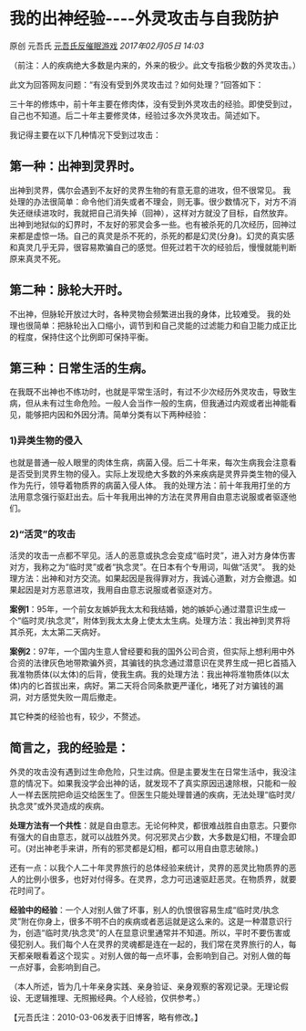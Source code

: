 # 我的出神经验----外灵攻击与自我防护

原创 元吾氏 [元吾氏反催眠游戏](javascript:void(0);) *2017年02月05日 14:03*



（前注：人的疾病绝大多数是内来的，外来的极少。此文专指极少数的外灵攻击。）

此文为回答网友问题：“有没有受到外灵攻击过？如何处理？”回答如下：

三十年的修炼中，前十年主要在修肉体，没有受到外灵攻击的经验。即使受到过，自己也不知道。后二十年主要修灵体，经验过多次外灵攻击。简述如下。

我记得主要在以下几种情况下受到过攻击：



## 第一种：出神到灵界时。



出神到灵界，偶尔会遇到不友好的灵界生物的有意无意的进攻，但不很常见。
我处理的办法很简单：命令他们消失或者不理会，则无事。很少数情况下，对方不消失还继续进攻时，我就把自己消失掉（回神），这样对方就没了目标，自然放弃。出神到地狱似的幻界时，不友好的邪灵会多一些。也有被杀死的几次经历，回神过来都是虚惊一场。自己的真灵是杀不死的，杀死的都是幻灵(分身)。幻灵的真实感和真灵几乎无异，很容易欺骗自己的感觉。但死过若干次的经验后，慢慢就能判断原来真灵不死。



## 第二种：脉轮大开时。



不出神，但脉轮开放过大时，各种灵物会频繁进出我的身体，比较难受。
我的处理也很简单：把脉轮出入口缩小，调节到和自己灵能的过滤能力和自卫能力成正比的程度，保持住这个比例即可保持平衡。



## 第三种：日常生活的生病。



在我既不出神也不练功时，也就是平常生活时，有过不少次经历外灵攻击，导致生病，但从未有过生命危险。一般人会当作一般的生病，但我通过内观或者出神能看见，能够把内因和外因分清。简单分类有以下两种经验：



### 1)异类生物的侵入



也就是普通一般人眼里的肉体生病，病菌入侵。后二十年来，每次生病我会注意看是否受到灵界生物的侵入。实际上发现绝大多数的外来疾病是灵界异类生物的侵入作为先行，领导着物质界的病菌入侵人体。
我的处理方法：前十年我用打坐的方法用意念强行驱赶出去。后十年我用出神的方法在灵界用自由意志说服或者驱逐他们。



### 2)“活灵”的攻击



活灵的攻击一点都不罕见。活人的恶意或执念会变成“临时灵”，进入对方身体伤害对方，我称之为“临时灵”或者“执念灵”。在日本有个专用词，叫做“活灵”。
我的处理方法：出神和对方交流。如果起因是我得罪对方，我诚心道歉，对方会撤退。如果起因是对方恶意进攻，我用自由意志说服或者驱逐对方。



**案例1**：95年，一个前女友嫉妒我太太和我结婚，她的嫉妒心通过潜意识生成一个“临时灵/执念灵”，附体到我太太身上使太太生病。处理方法：我出神到灵界将其杀死，太太第二天病好。



**案例2**：97年，一个国内生意人曾经要和我的国外公司合资，但实际上想利用中外合资的法律灰色地带欺骗外资，其骗钱的执念通过潜意识在灵界生成一把匕首插入我准物质体(以太体)的后背，使我生病。我的处理方法：我出神将准物质体(以太体)内的匕首拔出来，病好。第二天将合同条款更严谨化，堵死了对方骗钱的漏洞，对方感觉失败一周后撤走。



其它种类的经验也有，较少，不赘述。



## 简言之，我的经验是：

外灵的攻击没有遇到过生命危险，只生过病。但是主要发生在日常生活中，我没注意的情况下。如果我没学会出神的话，就发现不了真实原因迅速除根，只能和一般人一样去医院把命运交给医生了。但医生只能处理普通的疾病，无法处理“临时灵/执念灵”或外灵造成的疾病。



**处理方法有一个共性**：就是自由意志。无论何种灵，都很难战胜自由意志。只要你有强大的自由意志，就可以战胜外灵。何况邪灵占少数，大多数是幻相，不理会即可。(对出神老手来讲，所有的邪灵都是幻相，都可以用自由意志破除。)



还有一点：以我个人二十年灵界旅行的总体经验来统计，灵界的恶灵比物质界的恶人的比例小很多，也好对付得多。在灵界，念力可迅速驱赶恶灵。在物质界，就要花时间了。



**经验中的经验**：一个人对别人做了坏事，别人的仇恨很容易生成“临时灵/执念灵”附在你身上，很多不明不白的疾病或者恶运就是这么来的。这是一种潜意识行为，创造“临时灵/执念灵”的人在显意识里通常并不知道。所以，平时不要伤害或侵犯别人。我们每个人在灵界的灵魂都是连在一起的，我们常在灵界旅行的人，每天都亲眼看着这个现实 。对别人做的每一点坏事，会影响到自己。对别人做的每一点好事，会影响到自己。



（本人所述，皆为几十年亲身实践、亲身验证、亲身观察的客观记录。无理论假设、无逻辑推理、无照搬经典。个人经验，仅供参考。）



【元吾氏注：2010-03-06发表于旧博客，略有修改。】